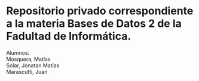 # Repositorio privado correspondiente a la materia Bases de Datos 2 de la Fadultad de Informática.

Alumnos:<br>
Mosquera, Matías<br>
Solar, Jonatan Matías<br>
Marascutti, Juan<br>
